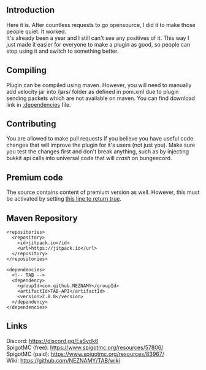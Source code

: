 ## Introduction  
Here it is. After countless requests to go opensource, I did it to make those people quiet. It worked.  
It's already been a year and I still can't see any positives of it. This way I just made it easier for everyone to make a plugin as good, so people can stop using it and switch to something better. 
  
  
## Compiling
Plugin can be compiled using maven. However, you will need to manually add velocity jar into /jars/ folder as defined in pom.xml due to plugin sending packets which are not available on maven. You can find download link in [.dependencies](https://github.com/NEZNAMY/TAB/blob/master/.dependencies) file.
  
  
## Contributing
You are allowed to make pull requests if you believe you have useful code changes that will improve the plugin for it's users (not just you). Make sure you test the changes first and don't break anything, such as by injecting bukkit api calls into universal code that will *crash* on bungeecord.  
  
  
## Premium code
The source contains content of premium version as well. However, this must be activated by setting [this line to return true](https://github.com/NEZNAMY/TAB/blob/master/src/main/java/me/neznamy/tab/premium/Premium.java#L22).  
  
  
## Maven Repository
```
<repositories>
  <repository>
    <id>jitpack.io</id>
    <url>https://jitpack.io</url>
  </repository>
</repositories>

<dependencies>
  <!-- TAB -->
  <dependency>
    <groupId>com.github.NEZNAMY</groupId>
    <artifactId>TAB-API</artifactId>
    <version>2.8.8</version>
  </dependency>
</dependencies>
 ```
## Links
Discord: https://discord.gg/EaSvdk6  
SpigotMC (free): https://www.spigotmc.org/resources/57806/  
SpigotMC (paid): https://www.spigotmc.org/resources/83967/  
Wiki: https://github.com/NEZNAMY/TAB/wiki  
